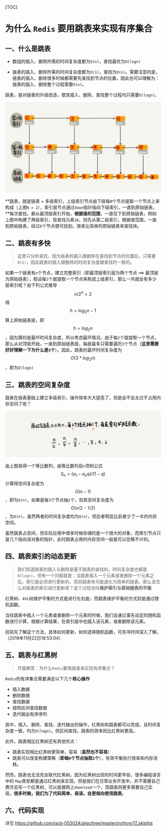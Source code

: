 [TOC]

# 为什么 `Redis` 要用跳表来实现有序集合

## 一、什么是跳表

* 数组的插入、删除所需的时间复杂度都为`O(n)`，查找最优为`O(logn)`

* 链表的插入、删除所需的时间复杂度都为`O(1)`，查找为`O(n)`。需要注意的是，链表的插入、删除很多时候都需要先查找到节点的位置，因此也可以理解为：链表的插入、删除整个过程需要`O(n)`。

跳表，是对链表的升级改造，使其插入、删除、查找整个过程均只需要`O(logn)`。

![img](assets/492206afe5e2fef9f683c7cff83afa65.jpg "跳表示例图")

**跳表，就是链表 + 多级索引，上级索引节点由下级每`N`个节点提取一个节点上来构成（上图`N = 2`），索引层节点通过`down`指针指向下级索引，一直到原始链表。**每次查找，都从最顶层索引开始，**根据值的范围**，一直往下到原始链表，例如上图中构建了两级索引，现查找元素`16`，则先从第二级索引，根据值范围，一直到原始链表，经过`6`个节点便可找到。效率比简单的原始链表来查找快。

## 二、跳表有多快

> 这里只分析查找，因为链表的插入跟删除在查找到节点的位置后，只需要`O(1)`，因此跳表的插入跟删除的时间复杂度跟查找时一致的。

如果一个链表有`n`个节点，建立完整索引（即最顶层索引层为两个节点 ==> 最顶层为原始链表），假设每`2`个就提取一个节点来构成上级索引，那么一共就会有多少层索引呢？由下列公式推导
$$
n/2^h = 2
$$
得
$$
h = log_2n - 1
$$
算上原始链表层，即 $$h = log_2n$$，因为算的是最坏时间复杂度，所以考虑最坏情况。由于每`2`个就提取一个节点，那么从对顶层开始，一直到原始链表层，每层最多只需要遍历`3`个节点（**这里需要好好理解一下为什么是`3`个**）。因此，跳表的最坏时间复杂度为 $$O(3*log_2n)$$，即为`O(logn)`

## 三、跳表的空间复杂度

跳表在链表基础上建立多级索引，操作效率大大提高了，但是会不会太过于占用内存空间了呢？

![img](assets/100e9d6e5abeaae542cf7841be3f8255.jpg "跳表的空间复杂度分析")

由上图易得一个等比数列，由等比数列前`n`项和公式 $$S_n = (a_1 - a_nq) / (1 - q)$$ 计算得空间复杂度为 $$O(n - 1)$$，即为`O(n)`，如果是每`3`个节点抽`1`个，则其空间复杂度为 $$O(n/2 - 1/2)$$，为`O(n)`，虽然两者的时间复杂度均为`O(n)`，但后者明显比前者少了一半的内存空间。

虽然跳表占空间，但实际应用中很多时候存储的是一个很大的对象，而索引节点只是几个指向该对象的指针，此时跳表占用的内存空间一般是可以忽略不计的。

## 四、跳表索引的动态更新

> 我们知道跳表的插入与删除是基于跳表的查找的，时间复杂度也都是`O(logn)`，但有一个问题就是：当跳表插入一个元素或者删除一个元素之后，索引是必须进行更新的，否则跳表有可能退化为简单的链表。那么该怎么对跳表的索引进行更新呢？这个过程也叫**维护索引与原始链表的平衡**

红黑树、`AVL`树维护平衡的方式是进行左右旋，而跳表维护平衡的方式则是通过随机函数。

当往跳表中插入一个元素或者删除一个元素的时候，我们会通过事先设定的随机函数进行计算，根据计算结果，在索引层中也插入该元素，或者删除该元素。

目前先了解这个方法，具体如何更新，如何选择随机函数，可另寻时间深入了解。（2019年11月22日18:53:04）

## 五、跳表与红黑树

> 开篇解答：为什么`Redis`要用跳表来实现有序集合？

`Redis`的有序集合需要满足以下几个**核心操作**

* 插入数据
* 删除数据
* 查找数据
* 按照区间查找数据
* 迭代输出有序序列

其中，插入、删除、查找、迭代输出的操作，红黑树和跳表都可以完成，且时间复杂度一致，均为`O(logn)`。但区间查找，跳表的效率则比红黑树更高。

此外，跳表相比红黑树还有其他优点：

* 跳表实现相比红黑树更简单、容易（**虽然也不容易**）
* 跳表可以改变构建策略（**即每`N`个节点抽取`1`个**），有效平衡执行效率和内存消耗。

然而，跳表也无法完全取代红黑树。因为红黑树出现的时间更早些，很多编程语言中的 `Map`类型都是通过红黑树来实现。但是我们在日常业务开发中，并不需要自己费尽去写一个红黑树，可以直接网上`download`一个，而跳表则更多需要自己实现。**很多时候，我们为了代码简单、易读，会更倾向使用跳表**。

## 六、代码实现

详见 https://github.com/jack-053024/algo/tree/master/python/17_skiplist

